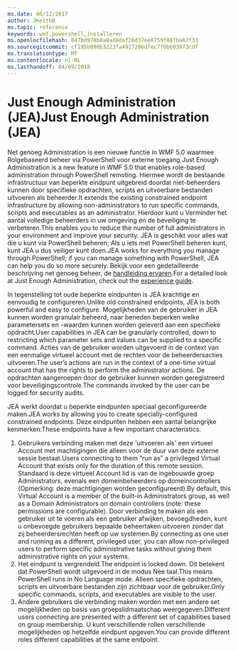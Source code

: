 ```yaml
---
ms.date: 06/12/2017
author: JKeithB
ms.topic: reference
keywords: wmf,powershell,installeren
ms.openlocfilehash: 847bd978b0a8ad8daf26d37ee8759f88fba67f31
ms.sourcegitcommit: cf195b090b3223fa4917206dfec7f0b603873cdf
ms.translationtype: MT
ms.contentlocale: nl-NL
ms.lasthandoff: 04/09/2018
---
```

# <a name="just-enough-administration-jea"></a><span data-ttu-id="d5dfc-102">Just Enough Administration (JEA)</span><span class="sxs-lookup"><span data-stu-id="d5dfc-102">Just Enough Administration (JEA)</span></span>
<span data-ttu-id="d5dfc-103">Net genoeg Administration is een nieuwe functie in WMF 5.0 waarmee Rolgebaseerd beheer via PowerShell voor externe toegang.</span><span class="sxs-lookup"><span data-stu-id="d5dfc-103">Just Enough Administration is a new feature in WMF 5.0 that enables role-based administration through PowerShell remoting.</span></span>  <span data-ttu-id="d5dfc-104">Hiermee wordt de bestaande infrastructuur van beperkte eindpunt uitgebreid doordat niet-beheerders kunnen door specifieke opdrachten, scripts en uitvoerbare bestanden uitvoeren als beheerder.</span><span class="sxs-lookup"><span data-stu-id="d5dfc-104">It extends the existing constrained endpoint infrastructure by allowing non-administrators to run specific commands, scripts and executables as an administrator.</span></span>  <span data-ttu-id="d5dfc-105">Hierdoor kunt u Verminder het aantal volledige beheerders in uw omgeving en de beveiliging te verbeteren.</span><span class="sxs-lookup"><span data-stu-id="d5dfc-105">This enables you to reduce the number of full administrators in your environment and improve your security.</span></span>  <span data-ttu-id="d5dfc-106">JEA is geschikt voor alles wat die u kunt via PowerShell beheren; Als u iets met PowerShell beheren kunt, kunt JEA u dus veiliger kunt doen.</span><span class="sxs-lookup"><span data-stu-id="d5dfc-106">JEA works for everything you manage through PowerShell; if you can manage something with PowerShell, JEA can help you do so more securely.</span></span>  <span data-ttu-id="d5dfc-107">Bekijk voor een gedetailleerde beschrijving net genoeg beheer, de [handleiding ervaren](http://aka.ms/JEA).</span><span class="sxs-lookup"><span data-stu-id="d5dfc-107">For a detailed look at Just Enough Administration, check out the [experience guide](http://aka.ms/JEA).</span></span>

<span data-ttu-id="d5dfc-108">In tegenstelling tot oude beperkte eindpunten is JEA krachtige en eenvoudig te configureren.</span><span class="sxs-lookup"><span data-stu-id="d5dfc-108">Unlike old constrained endpoints, JEA is both powerful and easy to configure.</span></span>  <span data-ttu-id="d5dfc-109">Mogelijkheden van de gebruiker in JEA kunnen worden granulair beheerd, naar beneden beperken welke parametersets en -waarden kunnen worden geleverd aan een specifieke opdracht.</span><span class="sxs-lookup"><span data-stu-id="d5dfc-109">User capabilities in JEA can be granularly controlled, down to restricting which parameter sets and values can be supplied to a specific command.</span></span> <span data-ttu-id="d5dfc-110">Acties van de gebruiker worden uitgevoerd in de context van een eenmalige virtueel account met de rechten voor de beheerdersacties uitvoeren.</span><span class="sxs-lookup"><span data-stu-id="d5dfc-110">The user’s actions are run in the context of a one-time virtual account that has the rights to perform the administrator actions.</span></span>  <span data-ttu-id="d5dfc-111">De opdrachten aangeroepen door de gebruiker kunnen worden geregistreerd voor beveiligingscontrole.</span><span class="sxs-lookup"><span data-stu-id="d5dfc-111">The commands invoked by the user can be logged for security audits.</span></span>

<span data-ttu-id="d5dfc-112">JEA werkt doordat u beperkte eindpunten speciaal geconfigureerde maken.</span><span class="sxs-lookup"><span data-stu-id="d5dfc-112">JEA works by allowing you to create specially-configured constrained endpoints.</span></span>  <span data-ttu-id="d5dfc-113">Deze eindpunten hebben een aantal belangrijke kenmerken:</span><span class="sxs-lookup"><span data-stu-id="d5dfc-113">These endpoints have a few important characteristics:</span></span>

1. <span data-ttu-id="d5dfc-114">Gebruikers verbinding maken met deze 'uitvoeren als' een virtueel Account met machtigingen die alleen voor de duur van deze externe sessie bestaat.</span><span class="sxs-lookup"><span data-stu-id="d5dfc-114">Users connecting to them “run as” a privileged Virtual Account that exists only for the duration of this remote session.</span></span>  <span data-ttu-id="d5dfc-115">Standaard is deze virtueel Account lid is van de ingebouwde groep Administrators, evenals een domeinbeheerders op domeincontrollers (Opmerking: deze machtigingen worden geconfigureerd).</span><span class="sxs-lookup"><span data-stu-id="d5dfc-115">By default, this Virtual Account is a member of the built-in Administrators group, as well as a Domain Administrators on domain controllers (note: these permissions are configurable).</span></span> <span data-ttu-id="d5dfc-116">Door verbinding te maken als een gebruiker uit te voeren als een gebruiker afwijken, bevoegdheden, kunt u onbevoegde gebruikers bepaalde beheertaken uitvoeren zonder dat zij beheerdersrechten heeft op uw systemen.</span><span class="sxs-lookup"><span data-stu-id="d5dfc-116">By connecting as one user and running as a different, privileged user, you can allow non-privileged users to perform specific administrative tasks without giving them administrative rights on your systems.</span></span>
2. <span data-ttu-id="d5dfc-117">Het eindpunt is vergrendeld.</span><span class="sxs-lookup"><span data-stu-id="d5dfc-117">The endpoint is locked down.</span></span>  <span data-ttu-id="d5dfc-118">Dit betekent dat PowerShell wordt uitgevoerd in de modus Nee taal.</span><span class="sxs-lookup"><span data-stu-id="d5dfc-118">This means PowerShell runs in No Language mode.</span></span>  <span data-ttu-id="d5dfc-119">Alleen specifieke opdrachten, scripts en uitvoerbare bestanden zijn zichtbaar voor de gebruiker.</span><span class="sxs-lookup"><span data-stu-id="d5dfc-119">Only specific commands, scripts, and executables are visible to the user.</span></span>
3. <span data-ttu-id="d5dfc-120">Andere gebruikers die verbinding maken worden met een andere set mogelijkheden op basis van groepslidmaatschap weergegeven.</span><span class="sxs-lookup"><span data-stu-id="d5dfc-120">Different users connecting are presented with a different set of capabilities based on group membership.</span></span>  <span data-ttu-id="d5dfc-121">U kunt verschillende rollen verschillende mogelijkheden op hetzelfde eindpunt opgeven.</span><span class="sxs-lookup"><span data-stu-id="d5dfc-121">You can provide different roles different capabilities at the same endpoint.</span></span>